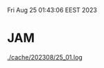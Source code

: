 Fri Aug 25 01:43:06 EEST 2023
# JAM
<a href='./cache/202308/25_01.log'>./cache/202308/25_01.log</a>
